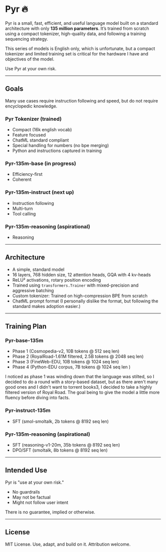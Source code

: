 # Pyr 🔥

Pyr is a small, fast, efficient, and useful language model built on a standard architecture with only **135 million parameters**. It’s trained from scratch using a compact tokenizer, high-quality data, and following a training sequencing strategy.

This series of models is English only, which is unfortunate, but a compact tokenizer and limited training set is critical for the hardware I have and objectives of the model.

Use Pyr at your own risk.

---

## Goals

Many use cases require instruction following and speed, but do not require encyclopedic knowledge.

### Pyr Tokenizer (trained)

- Compact (16k english vocab)
- Feature focused
- ChatML standard compliant
- Special handling for numbers (no bpe merging)
- Python and instructions captured in training

### Pyr-135m-base (in progress)

- Efficiency-first
- Coherent

### Pyr-135m-instruct (next up)

- Instruction following
- Multi-turn
- Tool calling 

### Pyr-135m-reasoning (aspirational)

- Reasoning

---

## Architecture

- A simple, standard model
- 16 layers, 768 hidden size, 12 attention heads, GQA with 4 kv-heads
- ReLU² activations, rotary position encoding
- Trained using `transformers.Trainer` with mixed-precision and aggressive batching
- Custom tokenizer: Trained on high-compression BPE from scratch
- ChatML prompt format (I personally dislike the format, but following the standard makes adoption easier.)

---

## Training Plan

### Pyr-base-135m

- Phase 1 (Cosmopedia-v2, 10B tokens @ 512 seq len)
- Phase 2 (RoyalRoad-1.61M filtered, 2.5B tokens @ 2048 seq len)
- Phase 3 (FineWeb-EDU, 10B tokens @ 1024 seq len)
- Phase 4 (Python-EDU corpus, 7B tokens @ 1024 seq len )

I noticed as phase 1 was winding down that the language was stilted, so I decided to do a round with a story-based dataset, but as there aren't many good ones and I didn't want to torrent books3, I decided to take a highly filtered version of Royal Road. The goal being to give the model a little more fluency before diving into facts. 

### Pyr-instruct-135m

- SFT (smol-smoltalk, 2b tokens @ 8192 seq len)

### Pyr-135m-reasoning (aspirational)

- SFT (reasoning-v1-20m, 35b tokens @ 8192 seq len)
- DPO/SFT (smoltalk, 8b tokens @ 8192 seq len)

---

## Intended Use

Pyr is "use at your own risk."

* No guardrails 
* May not be factual
* Might not follow user intent

There is no guarantee, implied or otherwise.

---

## License

MIT License. Use, adapt, and build on it. Attribution welcome.



